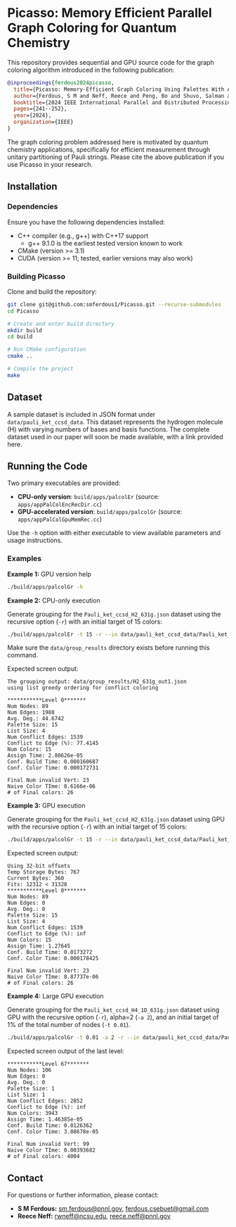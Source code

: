 # Picasso: Memory Efficient Parallel Graph Coloring for Quantum Chemistry

This repository provides sequential and GPU source code for the graph coloring algorithm introduced in the following publication:

```bibtex
@inproceedings{ferdous2024picasso,
  title={Picasso: Memory-Efficient Graph Coloring Using Palettes With Applications in Quantum Computing},
  author={Ferdous, S M and Neff, Reece and Peng, Bo and Shuvo, Salman and Minutoli, Marco and Mukherjee, Sayak and Kowalski, Karol and Becchi, Michela and Halappanavar, Mahantesh},
  booktitle={2024 IEEE International Parallel and Distributed Processing Symposium (IPDPS)},
  pages={241--252},
  year={2024},
  organization={IEEE}
}
```

The graph coloring problem addressed here is motivated by quantum chemistry applications, specifically for efficient measurement through unitary partitioning of Pauli strings. Please cite the above publication if you use Picasso in your research.

## Installation

### Dependencies
Ensure you have the following dependencies installed:
- C++ compiler (e.g., g++) with C++17 support
  - g++ 9.1.0 is the earliest tested version known to work
- CMake (version >= 3.1)
- CUDA (version >= 11; tested, earlier versions may also work)

### Building Picasso
Clone and build the repository:

```bash
git clone git@github.com:smferdous1/Picasso.git --recurse-submodules
cd Picasso

# Create and enter build directory
mkdir build
cd build

# Run CMake configuration
cmake ..

# Compile the project
make
```

## Dataset

A sample dataset is included in JSON format under `data/pauli_ket_ccsd_data`. This dataset represents the hydrogen molecule (H) with varying numbers of bases and basis functions. The complete dataset used in our paper will soon be made available, with a link provided here.

## Running the Code

Two primary executables are provided:
- **CPU-only version**: `build/apps/palcolEr` (source: `apps/appPalColEncRecDir.cc`)
- **GPU-accelerated version**: `build/apps/palcolGr` (source: `apps/appPalColGpuMemRec.cc`)

Use the `-h` option with either executable to view available parameters and usage instructions.

### Examples

**Example 1:** GPU version help
```bash
./build/apps/palcolGr -h
```

**Example 2:** CPU-only execution

Generate grouping for the `Pauli_ket_ccsd_H2_631g.json` dataset using the recursive option (`-r`) with an initial target of 15 colors:

```bash
./build/apps/palcolEr -t 15 -r --in data/pauli_ket_ccsd_data/Pauli_ket_ccsd_H2_631g.json --out data/group_results/H2_631g_out1.json
```

Make sure the `data/group_results` directory exists before running this command.

Expected screen output:
```
The grouping output: data/group_results/H2_631g_out1.json
using list greedy ordering for conflict coloring

***********Level 0*******
Num Nodes: 89
Num Edges: 1988
Avg. Deg.: 44.6742
Palette Size: 15
List Size: 4
Num Conflict Edges: 1539
Conflict to Edge (%): 77.4145
Num Colors: 15
Assign Time: 2.80626e-05
Conf. Build Time: 0.000160687
Conf. Color Time: 0.000172731

Final Num invalid Vert: 23
Naive Color TIme: 8.6166e-06
# of Final colors: 26
```

**Example 3:** GPU execution

Generate grouping for the `Pauli_ket_ccsd_H2_631g.json` dataset using GPU with
the recursive option (`-r`) with an initial target of 15 colors:

```bash
./build/apps/palcolGr -t 15 -r --in data/pauli_ket_ccsd_data/Pauli_ket_ccsd_H2_631g.json
```

Expected screen output:
```
Using 32-bit offsets
Temp Storage Bytes: 767
Current Bytes: 360
Fits: 12312 < 31328
***********Level 0*******
Num Nodes: 89
Num Edges: 0
Avg. Deg.: 0
Palette Size: 15
List Size: 4
Num Conflict Edges: 1539
Conflict to Edge (%): inf
Num Colors: 15
Assign Time: 1.27645
Conf. Build Time: 0.0173272
Conf. Color Time: 0.000178425

Final Num invalid Vert: 23
Naive Color TIme: 8.87737e-06
# of Final colors: 26
```

**Example 4:** Large GPU execution

Generate grouping for the `Pauli_ket_ccsd_H4_1D_631g.json` dataset using GPU with
the recursive option (`-r`), alpha=2 (`-a 2`), and an initial target of 1% of the total number
of nodes (`-t 0.01`).

```bash
./build/apps/palcolGr -t 0.01 -a 2 -r --in data/pauli_ket_ccsd_data/Pauli_ket_ccsd_H4_1D_631g.json
```

Expected screen output of the last level:
```
***********Level 67*******
Num Nodes: 106
Num Edges: 0
Avg. Deg.: 0
Palette Size: 1
List Size: 1
Num Conflict Edges: 2852
Conflict to Edge (%): inf
Num Colors: 3943
Assign Time: 1.46385e-05
Conf. Build Time: 0.0126362
Conf. Color Time: 3.08678e-05

Final Num invalid Vert: 99
Naive Color TIme: 0.00393682
# of Final colors: 4004
```

## Contact

For questions or further information, please contact:

- **S M Ferdous:** [sm.ferdous@pnnl.gov](mailto:sm.ferdous@pnnl.gov), [ferdous.csebuet@gmail.com](mailto:ferdous.csebuet@gmail.com)
- **Reece Neff:** [rwneff@ncsu.edu](mailto:rwneff@ncsu.edu), [reece.neff@pnnl.gov](mailto:reece.neff@pnnl.gov)
